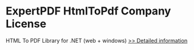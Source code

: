 # ExpertPDF HtmlToPdf Company License
HTML To PDF Library for .NET (web + windows)
[>> Detailed information](https://secure.shareit.com/shareit/product.html?productid=300149483&affiliateid=200057808)